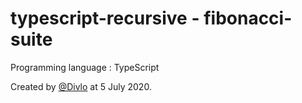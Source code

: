 # typescript-recursive - fibonacci-suite

Programming language : TypeScript

Created by [@Divlo](https://github.com/Divlo) at 5 July 2020.
